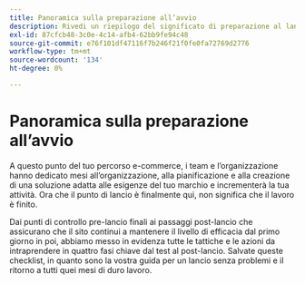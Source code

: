 ```yaml
---
title: Panoramica sulla preparazione all’avvio
description: Rivedi un riepilogo del significato di preparazione al lancio per le implementazioni di Adobe Commerce.
exl-id: 87cfcb48-3c0e-4c14-afb4-62bb9fe94c48
source-git-commit: e76f101df47116f7b246f21f0fe0fa72769d2776
workflow-type: tm+mt
source-wordcount: '134'
ht-degree: 0%

---
```


# Panoramica sulla preparazione all’avvio

A questo punto del tuo percorso e-commerce, i team e l’organizzazione hanno dedicato mesi all’organizzazione, alla pianificazione e alla creazione di una soluzione adatta alle esigenze del tuo marchio e incrementerà la tua attività. Ora che il punto di lancio è finalmente qui, non significa che il lavoro è finito.

Dai punti di controllo pre-lancio finali ai passaggi post-lancio che assicurano che il sito continui a mantenere il livello di efficacia dal primo giorno in poi, abbiamo messo in evidenza tutte le tattiche e le azioni da intraprendere in quattro fasi chiave dal test al post-lancio. Salvate queste checklist, in quanto sono la vostra guida per un lancio senza problemi e il ritorno a tutti quei mesi di duro lavoro.
